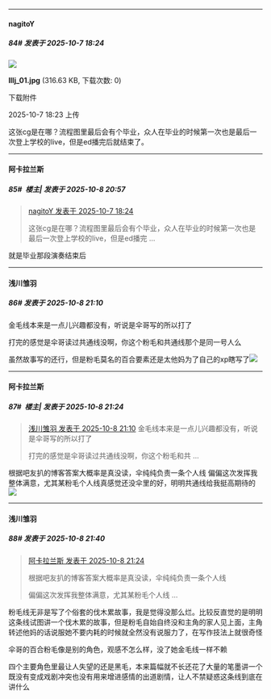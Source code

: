 ﻿
*****

####  nagitoY  
##### 84#       发表于 2025-10-7 18:24

<img src="https://img.stage1st.com/forum/202510/07/182354jcuk11z1hi04do1d.jpg" referrerpolicy="no-referrer">

<strong>lllj_01.jpg</strong> (316.63 KB, 下载次数: 0)

下载附件

2025-10-7 18:23 上传

这张cg是在哪？流程图里最后会有个毕业，众人在毕业的时候第一次也是最后一次登上学校的live，但是ed播完后就结束了。


*****

####  阿卡拉兰斯  
##### 85#         楼主| 发表于 2025-10-8 20:57

<blockquote><a href="httphttps://stage1st.com/2b/forum.php?mod=redirect&amp;goto=findpost&amp;pid=68537254&amp;ptid=2252633" target="_blank">nagitoY 发表于 2025-10-7 18:24</a>

这张cg是在哪？流程图里最后会有个毕业，众人在毕业的时候第一次也是最后一次登上学校的live，但是ed播完 ...</blockquote>
就是毕业那段演奏结束后


*****

####  浅川雏羽  
##### 86#       发表于 2025-10-8 21:10

金毛线本来是一点儿兴趣都没有，听说是伞哥写的所以打了

打完的感觉是伞哥读过共通线没啊，你这个粉毛和共通线那个是同一号人么

虽然故事写的还行，但是粉毛莫名的百合要素还是太他妈为了自己的xp瞎写了<img src="https://static.stage1st.com/image/smiley/face2017/217.gif" referrerpolicy="no-referrer">


*****

####  阿卡拉兰斯  
##### 87#         楼主| 发表于 2025-10-8 21:24

<blockquote><a href="httphttps://stage1st.com/2b/forum.php?mod=redirect&amp;goto=findpost&amp;pid=68541724&amp;ptid=2252633" target="_blank">浅川雏羽 发表于 2025-10-8 21:10</a>
金毛线本来是一点儿兴趣都没有，听说是伞哥写的所以打了

打完的感觉是伞哥读过共通线没啊，你这个粉毛和共 ...</blockquote>
根据吧友扒的博客答案大概率是真没读，伞纯纯负责一条个人线
偏偏这次发挥我整体满意，尤其某粉毛个人线真感觉还没伞里的好，明明共通线给我挺高期待的<img src="https://p.sda1.dev/27/268222c49e7ddd86cd726f4858ccbe59/image.jpg" referrerpolicy="no-referrer">


*****

####  浅川雏羽  
##### 88#       发表于 2025-10-8 21:40

<blockquote><a href="httphttps://stage1st.com/2b/forum.php?mod=redirect&amp;goto=findpost&amp;pid=68541775&amp;ptid=2252633" target="_blank">阿卡拉兰斯 发表于 2025-10-8 21:24</a>

根据吧友扒的博客答案大概率是真没读，伞纯纯负责一条个人线

偏偏这次发挥我整体满意，尤其某粉毛个人线 ...</blockquote>
粉毛线无非是写了个俗套的伐木累故事，我是觉得没那么烂。比较反直觉的是明明这条线试图讲一个伐木累的故事，但是粉毛自始自终没和主角的家人见上面，主角转述他妈的话说服她不要内耗的时候就全然没有说服力了，在写作技法上就很奇怪

伞哥的百合粉毛像是别的角色，观感不怎么样，没了她金毛线一样不赖

四个主要角色里最让人失望的还是黑毛，本来篇幅就不长还花了大量的笔墨讲一个既没有变成戏剧冲突也没有用来增进感情的出道剧情，让人不禁疑惑这条线到底在讲什么


